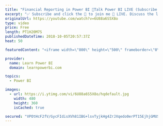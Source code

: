 ```yaml
---
title: "Financial Reporting in Power BI 🔴Talk Power BI LIVE (Subscribe & Join)"
excerpt: "✅ Subscribe and click the 🔔 to join me 🔴 LIVE. Discuss the latest in Power BI and ask any Power BI question. 💡 Join https://www.facebook.com/groups/TalkPowerBI to continue the conversation  Hello, I am Avi Singh, Microsoft MVP and Power BI Pro! I just love talking about Power BI. So much so that I"
originalUrl: https://youtube.com/watch?v=6U88a6S5X8o
type: video
price: Free
length: PT1H20M7S
publishedDateTime: 2018-10-05T20:57:37Z
heat: 50

featuredContent: "<iframe width=\"800\" height=\"500\" frameborder=\"0\" src=\"https://www.youtube.com/embed/6U88a6S5X8o\" allow=\"accelerometer; autoplay; encrypted-media; gyroscope; picture-in-picture\" allowfullscreen></iframe>"

provider:
  name: Learn Power BI
  domain: learnpowerbi.com

topics:
  - Power BI

images:
  - url: https://i.ytimg.com/vi/6U88a6S5X8o/hqdefault.jpg
    width: 480
    height: 360
    isCached: true

secured: "VPOtHcF2fV/GycFIdisXVh81IBG+lsvTyjkHg4ZrJXqedo0erPT15EjhjGMUSkXdWKzCfELL0QQi1Jt8B0WV8/WVXtiSwy1GDk6ezIbn7VMfSq6+lA8N8zlJdrtTCB0VF32SnDLsUIJ+g8LIZ84SdDZMQ6qeQu7v1sR/0/hCi41f3GrDXpRY0DDfYXzCL/Urs7nYgoimz8jRcyalenyLvisuklB3LedJBuPjf7NVUNa1p+ApmYxq1S4bvtMGj4gySV2qRloPJCyBmp5p29xVgc2iPwwk059tDpTghRt+jNX9KM3MwvTZ6u6FqijO6ugLm13kXcEV0bW+aeuwNZzavLHt5Q7sBtqUvrssF1eAMLaop+Bke1AV5xHIOc8Bn4hpfxTHN3av6N1HIG7KqPuOf9k/B0DdH/yrZOOFnAB3vOU=;Jz0hvhT6/oWXqK0w2kJmiA=="
---
```


